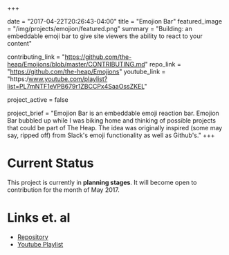 +++

date = "2017-04-22T20:26:43-04:00"
title = "Emojion Bar"
featured_image = "/img/projects/emojion/featured.png"
summary = "Building: an embeddable emoji bar to give site viewers the ability to react to your content"

contributing_link = "https://github.com/the-heap/Emojions/blob/master/CONTRIBUTING.md"
repo_link  = "https://github.com/the-heap/Emojions"
youtube_link = "https:/www.youtube.com/playlist?list=PL7mNTF1eVPB679r1ZBCCPx4SaaOssZKEL"

project_active = false

project_brief = "Emojion Bar is an embeddable emoji reaction bar. Emojion Bar bubbled up while I was biking home and thinking of possible projects that could be part of The Heap. The idea was originally inspired (some may say, ripped off) from Slack's emoji functionality as well as Github's."
+++

# Current Status

This project is currently in **planning stages**. It will become open to contribution for the month of May 2017.


# Links et. al

- [Repository](https://github.com/the-heap/Emojions)
- [Youtube Playlist](https:/www.youtube.com/playlist?list=PL7mNTF1eVPB679r1ZBCCPx4SaaOssZKEL)
